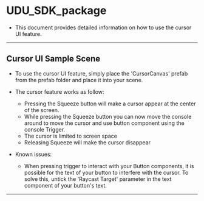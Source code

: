 # UDU_SDK_package

* This document provides detailed information on how to use the cursor UI feature.
---

## Cursor UI Sample Scene

* To use the cursor UI feature, simply place the 'CursorCanvas' prefab from the prefab folder and place it into your scene.

* The cursor feature works as follow:
	* Pressing the Squeeze button will make a cursor appear at the center of the screen.
	* While pressing the Squeeze button you can now move the console around to move the cursor and use button component using the console Trigger.
	* The cursor is limited to screen space
	* Releasing Squeeze will make the cursor disappear
	
* Known issues:
	* When pressing trigger to interact with your Button components, it is possible for the text of your button to interfere with the cursor. To solve this, untick the 'Raycast Target' parameter in the text component of your button's text.
	


---
